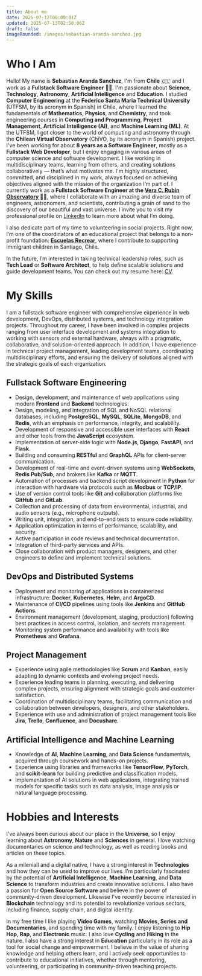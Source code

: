 ```yaml
---
title: About me
date: 2025-07-12T00:00:01Z
updated: 2025-07-13T02:58:06Z
draft: false
imageRounded: /images/sebastian-aranda-sanchez.jpg
---
```


# Who I Am

Hello! My name is **Sebastian Aranda Sanchez**, I'm from **Chile** 🇨🇱️ and I work as a **Fullstack Software Engineer** 👨‍💻️. I'm passionate about **Science**, **Technology**, **Astronomy**, **Artificial Intelligence** and **Education**. I studied **Computer Engineering** at the **Federico Santa Maria Technical University** (UTFSM, by its acronym in Spanish) in Chile, where I learned the fundamentals of **Mathematics**, **Physics**, and **Chemistry**, and took engineering courses in **Computing and Programming**, **Project Management**, **Artificial Intelligence (AI)**, and **Machine Learning (ML)**. At the UTFSM, I got closer to the world of computing and astronomy through the **Chilean Virtual Observatory** (ChiVO, by its acronym in Spanish) project. I've been working for about **8 years as a Software Engineer**, mostly as a **Fullstack Web Developer**, but I enjoy engaging in various areas of computer science and software development. I like working in multidisciplinary teams, learning from others, and creating solutions collaboratively — that’s what motivates me. I'm highly structured, committed, and disciplined in my work, always focused on achieving objectives aligned with the mission of the organization I’m part of. I currently work as a **Fullstack Software Engineer at the [Vera C. Rubin Observatory](https://rubinobservatory.org/en) 🔭️✨️**, where I collaborate with an amazing and diverse team of engineers, astronomers, and scientists, contributing a grain of sand to the discovery of our beautiful and vast universe. I invite you to visit my professional profile on [LinkedIn](https://www.linkedin.com/in/seba-aranda/) to learn more about what I’m doing.

I also dedicate part of my time to volunteering in social projects. Right now, I’m one of the coordinators of an educational project that belongs to a non-profit foundation: **[Escuelas Recrear](https://www.escuelasrecrear.cl/)**, where I contribute to supporting immigrant children in Santiago, Chile.

In the future, I’m interested in taking technical leadership roles, such as **Tech Lead** or **Software Architect**, to help define scalable solutions and guide development teams. You can check out my resume here: [CV](/cv__english_.pdf).

# My Skills

I am a fullstack software engineer with comprehensive experience in web development, DevOps, distributed systems, and technology integration projects. Throughout my career, I have been involved in complex projects ranging from user interface development and systems integration to working with sensors and external hardware, always with a pragmatic, collaborative, and solution-oriented approach. In addition, I have experience in technical project management, leading development teams, coordinating multidisciplinary efforts, and ensuring the delivery of solutions aligned with the strategic goals of each organization.


## Fullstack Software Engineering

- Design, development, and maintenance of web applications using modern **Frontend** and **Backend** technologies.
- Design, modeling, and integration of SQL and NoSQL relational databases, including **PostgreSQL**, **MySQL**, **SQLite**, **MongoDB**, and **Redis**, with an emphasis on performance, integrity, and scalability.
- Development of responsive and accessible user interfaces with **React** and other tools from the **JavaScript** ecosystem.
- Implementation of server-side logic with **Node.js**, **Django**, **FastAPI**, and **Flask**.
- Building and consuming **RESTful** and **GraphQL** APIs for client-server communication.
- Development of real-time and event-driven systems using **WebSockets**, **Redis Pub/Sub**, and brokers like **Kafka** or **MQTT**.
- Automation of processes and backend script development in **Python** for interaction with hardware via protocols such as **Modbus** or **TCP/IP**.
- Use of version control tools like **Git** and collaboration platforms like **GitHub** and **GitLab**.
- Collection and processing of data from environmental, industrial, and audio sensors (e.g., microphone outputs).
- Writing unit, integration, and end-to-end tests to ensure code reliability.
- Application optimization in terms of performance, scalability, and security.
- Active participation in code reviews and technical documentation.
- Integration of third-party services and APIs.
- Close collaboration with product managers, designers, and other engineers to define and implement technical solutions.

## DevOps and Distributed Systems

- Deployment and monitoring of applications in containerized infrastructure: **Docker**, **Kubernetes**, **Helm**, and **ArgoCD**.
- Maintenance of **CI/CD** pipelines using tools like **Jenkins** and **GitHub Actions**.
- Environment management (development, staging, production) following best practices in access control, isolation, and secrets management.
- Monitoring system performance and availability with tools like **Prometheus** and **Grafana**.

## Project Management

- Experience using agile methodologies like **Scrum** and **Kanban**, easily adapting to dynamic contexts and evolving project needs.
- Experience leading teams in planning, executing, and delivering complex projects, ensuring alignment with strategic goals and customer satisfaction.
- Coordination of multidisciplinary teams, facilitating communication and collaboration between developers, designers, and other stakeholders.
- Experience with use and administration of project management tools like **Jira**, **Trello**, **Confluence**, and **Docushare**.

## Artificial Intelligence and Machine Learning

- Knowledge of **AI**, **Machine Learning**, and **Data Science** fundamentals, acquired through coursework and hands-on projects.
- Experience using libraries and frameworks like **TensorFlow**, **PyTorch**, and **scikit-learn** for building predictive and classification models.
- Implementation of AI solutions in web applications, integrating trained models for specific tasks such as data analysis, image analysis or natural language processing.

# Hobbies and Interests

I've always been curious about our place in the **Universe**, so I enjoy learning about **Astronomy**, **Nature** and **Sciences** in general. I love watching documentaries on science and technology, as well as reading books and articles on these topics.

As a mileniall and a digital native, I have a strong interest in **Technologies** and how they can be used to improve our lives. I’m particularly fascinated by the potential of **Artificial Intelligence**, **Machine Learning**, and **Data Science** to transform industries and create innovative solutions. I also have a passion for **Open Source Software** and believe in the power of community-driven development. Likewise I've recently become interested in **Blockchain** technology and its potential to revolutionize various sectors, including finance, supply chain, and digital identity.

In my free time I like playing **Video Games**, watching **Movies, Series and Documentaries**, and spending time with my family. I enjoy listening to **Hip Hop**, **Rap**, and **Electronic** music. I also love **Cycling** and **Hiking** in the nature. I also have a strong interest in **Education** particularly in its role as a tool for social change and empowerment. I believe in the value of sharing knowledge and helping others learn, and I actively seek opportunities to contribute to educational initiatives, whether through mentoring, volunteering, or participating in community-driven teaching projects.
